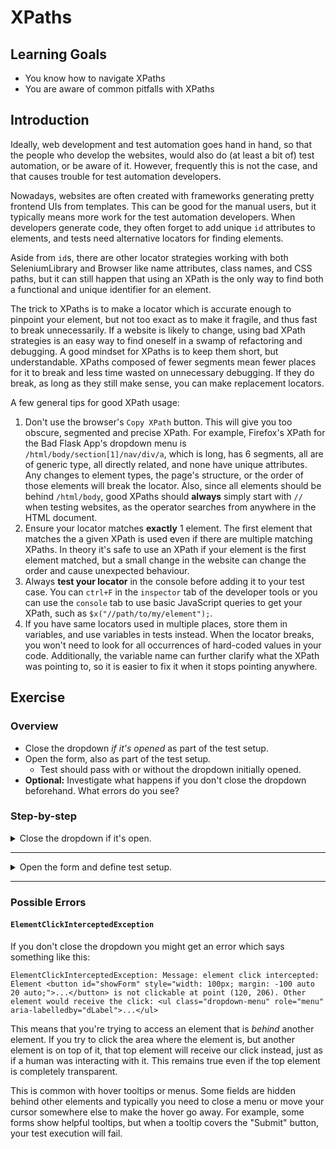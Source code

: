 # XPaths

## Learning Goals

- You know how to navigate XPaths
- You are aware of common pitfalls with XPaths

## Introduction

Ideally, web development and test automation goes hand in hand, so
that the people who develop the websites, would also do (at least
a bit of) test automation, or be aware of it. However, frequently this is not
the case, and that causes trouble for test automation developers.

Nowadays, websites are often created with frameworks generating pretty frontend UIs from templates. This can be good for the manual users,
but it typically means more work for the test automation developers.
When developers generate code, they often
forget to add unique `id` attributes to elements, and tests need
alternative locators for finding elements.

Aside from `id`s, there are other locator strategies working with both SeleniumLibrary and Browser
like name attributes, class names, and CSS paths, but it can still happen that using an XPath is the
only way to find both a functional and unique identifier for an element.

The trick to XPaths is to make a locator which is accurate enough to pinpoint
your element, but not too exact as to make it fragile, and thus fast to break unnecessarily.
If a website is likely to change, using bad XPath strategies is an easy way to find
oneself in a swamp of refactoring and debugging. A good mindset for XPaths
is to keep them short, but understandable. XPaths composed of fewer segments mean fewer places
for it to break and less time wasted on unnecessary debugging. If they do break,
as long as they still make sense, you can make replacement locators.

A few general tips for good XPath usage:

1. Don't use the browser's `Copy XPath` button. This will give you too
obscure, segmented and precise XPath. For example, Firefox's XPath for the
Bad Flask App's dropdown menu is `/html/body/section[1]/nav/div/a`, which is long,
has 6 segments, all are of generic type, all directly related, and none have unique attributes. Any
changes to element types, the page's structure, or the order of those elements
will break the locator. Also, since all elements should be behind `/html/body`, good
XPaths should **always** simply start with `//` when testing websites, as the operator searches from anywhere in the HTML document.
2. Ensure your locator matches **exactly** 1 element. The first element that matches
the a given XPath is used even if there are multiple
matching XPaths. In theory it's safe to use an XPath if your element is the first
element matched, but a small change in the website can change the order and cause
unexpected behaviour.
3. Always **test your locator** in the console before adding it to your test
case. You can `ctrl+F` in the `inspector` tab of the developer tools or you
can use the `console` tab to use basic JavaScript queries to get your XPath,
such as `$x("//path/to/my/element");`.
4. If you have same locators used in multiple places, store them in variables, and use variables in tests instead. When the locator breaks, you won't need to look for all occurrences of hard-coded values in your code. Additionally, the variable name can further clarify what
the XPath was pointing to, so it is easier to fix it when it stops pointing anywhere.

## Exercise

### Overview

- Close the dropdown _if it's opened_ as part of the test setup.
- Open the form, also as part of the test setup.
  - Test should pass with or without the dropdown initially opened.
- **Optional:** Investigate what happens if you don't close the dropdown beforehand.
What errors do you see?

### Step-by-step

<details>
  <summary>Close the dropdown if it's open.</summary>

<br />

As we land on Bad Flask App, we _might_ see a huge dropdown opened
covering the whole website. It opens at random, so there's no knowing whether it
will open in our test case or not. While we're looking at the Bad Flask App, let's
open our developer console by right-clicking anywhere on the screen and selecting `inspect`.
It's a good idea to keep the developer console opened always when you're writing Selenium tests.
We notice, that the dropdown doesn't have an `id` field that would allow us to
easily access that element.

Let's start by observing the page's elements and their attributes. We notice that the dropdown button is an
`a` element, which has classes we could use, for example `dropdown-toggle`. However, there's a similar, but hidden `a`
element before in the HTML, so we can't use that `a` alone. Instead, we can use its parent
`div` element to handle the click, as it is the size of the button. Also, it has a class called `open` when the dropdown is opened which disappears when it's closed. So, in other words _if_ the `div` element has a class called `open`, we can click it to close it.

Still, the locator we use may look a bit obscure. Instead of adding it directly into our keyword, let's
make a variable in the resource file. Following Robot Framework's best practices, we should give our
variable an UPPER CASE name. As we write more code, we can add next XPaths into the table of `Variables`, every time giving them meaningful names.

- Add `//div[contains(@class, 'open')]` into a variable with a meaningful name, such
as `OPENED DROPDOWN`.
- Create a keyword called `Close Dropdown If Opened` that clicks the element `OPENED DROPDOWN`.

<details>
  <summary>SeleniumLibrary</summary>

To check if the element is visible we need to first get the element status, then combine that with
`Run Keyword If`. We can ge the element status with `Run Keyword And Return Status` combined with
`Page Should Contain Element`

- Use `Run Keyword And Return Status` and `Page Should Contain Element` to check if the dropdown is opened.
Store the result in a variable.
- Using your new variable, use `Run Keyword If` to conditionally close the dropdown.

</details> <!-- SeleniumLibrary -->

<details>
  <summary>Browser</summary>

To check if the element is visible, we can use `Get Element State` and check the state for `visible`.

- Use `Get Element State` with `visible` as the state and store it in a variable.
- Using your new variable, use `Run Keyword If` to conditionally close the dropdown.

> The default locator type for Browser library is `css`, which could work here just as well.
> However, sometimes XPath is the only solution (for example with certain mobile applications),
> so this training will take the slightly more "annoying" path of handling XPaths instead of css
> selectors.

</details> <!-- Browser -->

> :bulb: When you click the dropdown in your browser window, there is an additional attribute
> added to the dropdown element: `aria-expanded: "true"` (or `false`). However, using this
> **doesn't** work, since the element doesn't have that attribute when the page is
> initially loaded. It loads the first time the element is clicked.
>
> In this case, we could've also used the `style="display: none;"` attribute of the first
> `a` element to determinate our dropdown element. Yet another way would be to check if the `ul` with class
> `dropdown-menu` is visible in the page, after checking that the page is fully loaded, to avoid
> creating race conditions. Often with XPaths, there is more than "one true answer".

</details> <!-- Close the dropdown -->

---

<details>
  <summary>Open the form and define test setup.</summary>

<br />

Now we're able to close the dropdown if it's opened. We still need to show our form.
Again, we don't have an `id` for our element, but luckily the page has only one `button`,
so our XPath is fairly straightforward: `//button`. Again, even though our XPath is short,
it sounds too general, so better add it to the `Variables` table.

- Add a variable for our `//button` XPath.
- Create a keyword called `Show Form` which clicks the `//button` element.

Now we have two new keywords: one that closes the dropdown if it is opened and one
that clicks the "Show Form" button. Let's add this to our `Test Setup`. We could
write a wrapper keyword that calls both our new keywords or we can use the `Run Keywords`
keyword from the BuiltIn library directly. Using `Run Keywords` is a way to group
keywords into a single step if needed. We can link different keywords with `AND` after
each keyword and its parameters.

- Add `Test Setup` to your `Settings` table and call `Close Dropdown If Opened` and `Show Form`.

> It's possible that your line becomes quite long when you call multiple keywords.
> You can always split your keywords into multiple lines using `...` at the beginning
> of the next line.
>
> E.g.
>
> ```robot
> *** Settings ***
> Test Setup    Run Keywords
> ...           My First Keyword
> ...           AND
> ...           My Second Keyword
> ```

We can still validate our test behaves as expected by running `robot -d output tests/form.robot`.
Our test should open the browser to Bad Flask App, check if the dropdown is opened and close it
when possible, click the "Show Form" button, and finally close the browser.

</details> <!-- Open the form. -->

---

### Possible Errors

#### `ElementClickInterceptedException`

If you don't close the dropdown you might get an error which says something like this:

```text
ElementClickInterceptedException: Message: element click intercepted: Element <button id="showForm" style="width: 100px; margin: -100 auto 20 auto;">...</button> is not clickable at point (120, 206). Other element would receive the click: <ul class="dropdown-menu" role="menu" aria-labelledby="dLabel">...</ul>
```

This means that you're trying to access an element that is _behind_ another element.
If you try to click the area where the element is, but another element is on top of it, that top
element will receive our click instead, just as if a human was interacting with it. This remains true even
if the top element is completely transparent.

This is common with hover tooltips or menus. Some fields are hidden
behind other elements and typically you need to close a menu or move your
cursor somewhere else to make the hover go away. For example, some forms
show helpful tooltips, but when a tooltip covers the "Submit" button,
your test execution will fail.
